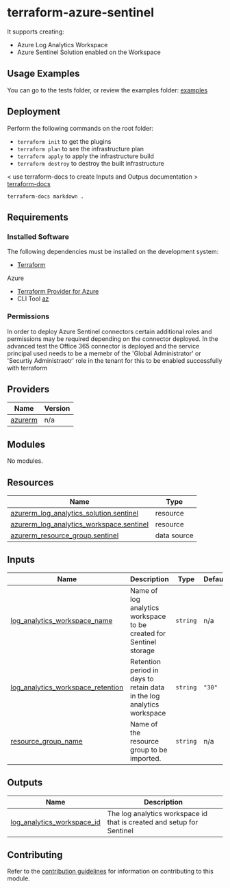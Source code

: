 # terraform-azure-sentinel

<Module description>

It supports creating:

- Azure Log Analytics Workspace
- Azure Sentinel Solution enabled on the Workspace

## Usage Examples
You can go to the tests folder, or review the examples folder: [examples](./examples)


## Deployment
Perform the following commands on the root folder:

- `terraform init` to get the plugins
- `terraform plan` to see the infrastructure plan
- `terraform apply` to apply the infrastructure build
- `terraform destroy` to destroy the built infrastructure


< use terraform-docs to create Inputs and Outpus documentation >  [terraform-docs](https://github.com/terraform-docs/terraform-docs)

`terraform-docs markdown .`


## Requirements
### Installed Software
The following dependencies must be installed on the development system:

- [Terraform](https://www.terraform.io/downloads.html) 

Azure  
- [Terraform Provider for Azure](https://github.com/hashicorp/terraform-provider-azurerm)
- CLI Tool [az](https://docs.microsoft.com/en-us/cli/azure/)

### Permissions
In order to deploy Azure Sentinel connectors certain additional roles and permissions may be required depending on the connector deployed. In the advanced test the Office 365 connector is deployed and the service principal used needs to be a memebr of the 'Global Administrator' or 'Securtiy Administraotr' role in the tenant for this to be enabled successfully with terraform

## Providers

| Name | Version |
|------|---------|
| <a name="provider_azurerm"></a> [azurerm](#provider\_azurerm) | n/a |

## Modules

No modules.

## Resources

| Name | Type |
|------|------|
| [azurerm_log_analytics_solution.sentinel](https://registry.terraform.io/providers/hashicorp/azurerm/latest/docs/resources/log_analytics_solution) | resource |
| [azurerm_log_analytics_workspace.sentinel](https://registry.terraform.io/providers/hashicorp/azurerm/latest/docs/resources/log_analytics_workspace) | resource |
| [azurerm_resource_group.sentinel](https://registry.terraform.io/providers/hashicorp/azurerm/latest/docs/data-sources/resource_group) | data source |

## Inputs

| Name | Description | Type | Default | Required |
|------|-------------|------|---------|:--------:|
| <a name="input_log_analytics_workspace_name"></a> [log\_analytics\_workspace\_name](#input\_log\_analytics\_workspace\_name) | Name of log analytics workspace to be created for Sentinel storage | `string` | n/a | yes |
| <a name="input_log_analytics_workspace_retention"></a> [log\_analytics\_workspace\_retention](#input\_log\_analytics\_workspace\_retention) | Retention period in days to retain data in the log analytics workspace | `string` | `"30"` | no |
| <a name="input_resource_group_name"></a> [resource\_group\_name](#input\_resource\_group\_name) | Name of the resource group to be imported. | `string` | n/a | yes |

## Outputs

| Name | Description |
|------|-------------|
| <a name="output_log_analytics_workspace_id"></a> [log\_analytics\_workspace\_id](#output\_log\_analytics\_workspace\_id) | The log analytics workspace id that is created and setup for Sentinel |

## Contributing

Refer to the [contribution guidelines](./CONTRIBUTING.md) for
information on contributing to this module.
